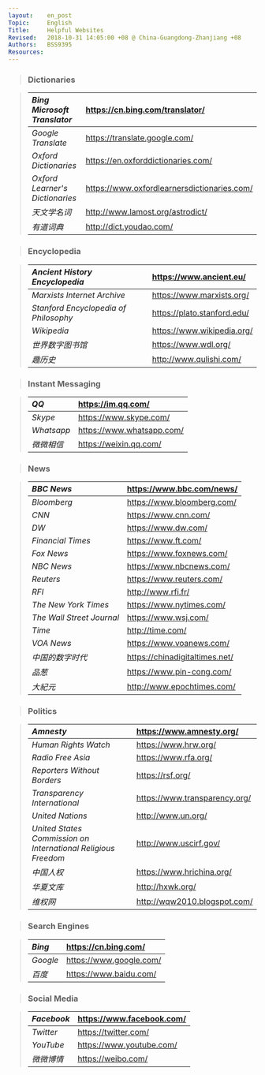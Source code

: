 ```yaml
---
layout:    en_post
Topic:     English
Title:     Helpful Websites
Revised:   2018-10-31 14:05:00 +08 @ China-Guangdong-Zhanjiang +08
Authors:   BSS9395
Resources:
---
```


> ### Dictionaries

> | *Bing Microsoft Translator*     | <https://cn.bing.com/translator/>             |
> | :------------------------------ | :-------------------------------------------- |
> | *Google Translate*              | <https://translate.google.com/>               |
> | *Oxford Dictionaries*           | <https://en.oxforddictionaries.com/>          |
> | *Oxford Learner's Dictionaries* | <https://www.oxfordlearnersdictionaries.com/> |
> | *天文学名词*                    | <http://www.lamost.org/astrodict/>            |
> | *有道词典*                      | <http://dict.youdao.com/>                     |

> ### Encyclopedia

> | *Ancient History Encyclopedia*        | <https://www.ancient.eu/>     |
> | :------------------------------------ | :---------------------------- |
> | *Marxists Internet Archive*           | <https://www.marxists.org/>   |
> | *Stanford Encyclopedia of Philosophy* | <https://plato.stanford.edu/> |
> | *Wikipedia*                           | <https://www.wikipedia.org/>  |
> | *世界数字图书馆*                      | <https://www.wdl.org/>        |
> | *趣历史*                              | <http://www.qulishi.com/>     |

> ### Instant Messaging

> | *QQ*       | <https://im.qq.com/>        |
> | :--------- | :-------------------------- |
> | *Skype*    | <https://www.skype.com/>    |
> | *Whatsapp* | <https://www.whatsapp.com/> |
> | *微微相信* | <https://weixin.qq.com/>    |

> ### News

> | *BBC News*                | <https://www.bbc.com/news/>      |
> | :------------------------ | :------------------------------- |
> | *Bloomberg*               | <https://www.bloomberg.com/>     |
> | *CNN*                     | <https://www.cnn.com/>           |
> | *DW*                      | <https://www.dw.com/>            |
> | *Financial Times*         | <https://www.ft.com/>            |
> | *Fox News*                | <https://www.foxnews.com/>       |
> | *NBC News*                | <https://www.nbcnews.com/>       |
> | *Reuters*                 | <https://www.reuters.com/>       |
> | *RFI*                     | <http://www.rfi.fr/>             |
> | *The New York Times*      | <https://www.nytimes.com/>       |
> | *The Wall Street Journal* | <https://www.wsj.com/>           |
> | *Time*                    | <http://time.com/>               |
> | *VOA News*                | <https://www.voanews.com/>       |
> | *中国的数字时代*          | <https://chinadigitaltimes.net/> |
> | *品葱*                    | <https://www.pin-cong.com/>      |
> | *大紀元*                  | <http://www.epochtimes.com/>     |

> ### Politics

> | *Amnesty*                                                    | <https://www.amnesty.org/>      |
> | :----------------------------------------------------------- | :------------------------------ |
> | *Human Rights Watch*                                         | <https://www.hrw.org/>          |
> | *Radio Free Asia*                                            | <https://www.rfa.org/>          |
> | *Reporters Without Borders*                                  | <https://rsf.org/>              |
> | *Transparency International*                                 | <https://www.transparency.org/> |
> | *United Nations*                                             | <http://www.un.org/>            |
> | *United States Commission on International Religious Freedom* | <http://www.uscirf.gov/>        |
> | *中国人权*                                                   | <https://www.hrichina.org/>     |
> | *华夏文库*                                                   | <http://hxwk.org/>              |
> | *维权网*                                                     | <http://wqw2010.blogspot.com/>  |

> ### Search Engines

> | *Bing*   | <https://cn.bing.com/>    |
> | :------- | :------------------------ |
> | *Google* | <https://www.google.com/> |
> | *百度*   | <https://www.baidu.com/>  |

> ### Social Media

> | *Facebook* | <https://www.facebook.com/> |
> | :--------- | :-------------------------- |
> | *Twitter*  | <https://twitter.com/>      |
> | *YouTube*  | <https://www.youtube.com/>  |
> | *微微博情* | <https://weibo.com/>        |
